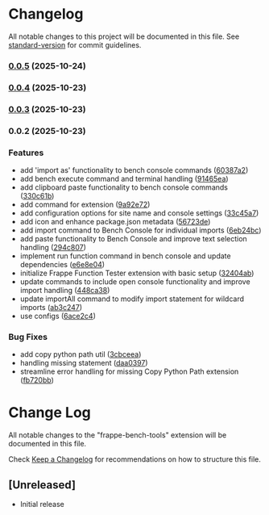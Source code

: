 # Changelog

All notable changes to this project will be documented in this file. See [standard-version](https://github.com/conventional-changelog/standard-version) for commit guidelines.

### [0.0.5](https://github.com/Abdeali099/frappe-bench-tools/compare/v0.0.4...v0.0.5) (2025-10-24)

### [0.0.4](https://github.com/Abdeali099/frappe-bench-tools/compare/v0.0.3...v0.0.4) (2025-10-23)

### [0.0.3](https://github.com/Abdeali099/frappe-bench-tools/compare/v0.0.2...v0.0.3) (2025-10-23)

### 0.0.2 (2025-10-23)


### Features

* add 'import as' functionality to bench console commands ([60387a2](https://github.com/Abdeali099/frappe-bench-tools/commit/60387a247d03746ae84245ad9cc7d3ace5ae9b20))
* add bench execute command and terminal handling ([91465ea](https://github.com/Abdeali099/frappe-bench-tools/commit/91465ea36c2fac7e87962cb868532652995639d2))
* add clipboard paste functionality to bench console commands ([330c61b](https://github.com/Abdeali099/frappe-bench-tools/commit/330c61b55c447ecdf0627f771c44df1591081648))
* add command for extension ([9a92e72](https://github.com/Abdeali099/frappe-bench-tools/commit/9a92e72aa8882d6929b67c98d119d5c27b20e70d))
* add configuration options for site name and console settings ([33c45a7](https://github.com/Abdeali099/frappe-bench-tools/commit/33c45a78b47e04f796e9e212bdac32d16ab70cdd))
* add icon and enhance package.json metadata ([56723de](https://github.com/Abdeali099/frappe-bench-tools/commit/56723dee346a7420373a1618e994d6f574ed1f1a))
* add import command to Bench Console for individual imports ([6eb24bc](https://github.com/Abdeali099/frappe-bench-tools/commit/6eb24bc1890b69d47faba72183acf33d545346b2))
* add paste functionality to Bench Console and improve text selection handling ([294c807](https://github.com/Abdeali099/frappe-bench-tools/commit/294c8073e8b1736da1183ee44b1106ed5286aed7))
* implement run function command in bench console and update dependencies ([e6e8e04](https://github.com/Abdeali099/frappe-bench-tools/commit/e6e8e04d29a8f40eab5fff7452f5b107e9d40ebc))
* initialize Frappe Function Tester extension with basic setup ([32404ab](https://github.com/Abdeali099/frappe-bench-tools/commit/32404aba5da038e82ddce4e64dc5974187e32eb0))
* update commands to include open console functionality and improve import handling ([448ca38](https://github.com/Abdeali099/frappe-bench-tools/commit/448ca38776ef6ba7a7767bf1d5e455833aad16b4))
* update importAll command to modify import statement for wildcard imports ([ab3c247](https://github.com/Abdeali099/frappe-bench-tools/commit/ab3c247356da46d987fc7a1b6aa5d67ff090b93a))
* use configs ([6ace2c4](https://github.com/Abdeali099/frappe-bench-tools/commit/6ace2c41ad69cce79337a3081586bc729b64d55e))


### Bug Fixes

* add copy python path util ([3cbceea](https://github.com/Abdeali099/frappe-bench-tools/commit/3cbceea06d8d4d4402f3bc664cfb4d17f384a164))
* handling missing statement ([daa0397](https://github.com/Abdeali099/frappe-bench-tools/commit/daa03974402faf7be711f2fd35c06012cfbb91dc))
* streamline error handling for missing Copy Python Path extension ([fb720bb](https://github.com/Abdeali099/frappe-bench-tools/commit/fb720bb0c2686138cfa60df88a0d27d26527fea5))

# Change Log

All notable changes to the "frappe-bench-tools" extension will be documented in this file.

Check [Keep a Changelog](http://keepachangelog.com/) for recommendations on how to structure this file.

## [Unreleased]

- Initial release